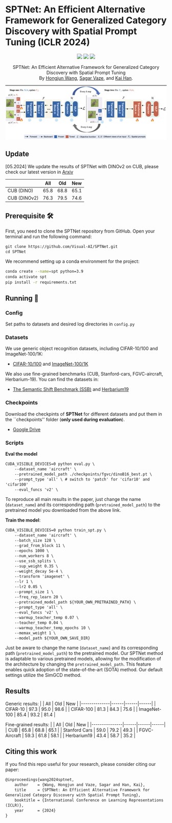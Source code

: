 # SPTNet: An Efficient Alternative Framework for Generalized Category Discovery with Spatial Prompt Tuning (ICLR 2024)


<p align="center">
    <a href="https://arxiv.org/abs/2403.13684"><img src="https://img.shields.io/badge/arXiv-2403.13684-b31b1b"></a>
    <a href="https://visual-ai.github.io/sptnet/"><img src="https://img.shields.io/badge/Project-Website-blue"></a>
    <a href="#jump"><img src="https://img.shields.io/badge/Citation-8A2BE2"></a>
</p>
<p align="center">
	SPTNet: An Efficient Alternative Framework for Generalized Category Discovery with Spatial Prompt Tuning <br>
  By
  <a href="https://whj363636.github.io/">Hongjun Wang</a>, 
  <a href="https://sgvaze.github.io/">Sagar Vaze</a>, and 
  <a href="https://www.kaihan.org/">Kai Han</a>.
</p>

![teaser](assets/teaser.png)

## Update

[05.2024] We update the results of SPTNet with DINOv2 on CUB, please check our latest version in [Arxiv](https://arxiv.org/abs/2403.13684) 

|               | All  | Old  | New  |
|---------------|------|------|------|
| CUB (DINO)           | 65.8 | 68.8 | 65.1 |
| CUB (DINOv2)         | 76.3 | 79.5 | 74.6 |

## Prerequisite 🛠️

First, you need to clone the SPTNet repository from GitHub. Open your terminal and run the following command:

```
git clone https://github.com/Visual-AI/SPTNet.git
cd SPTNet
```

We recommend setting up a conda environment for the project:

```bash
conda create --name=spt python=3.9
conda activate spt
pip install -r requirements.txt
```

## Running 🏃
### Config

Set paths to datasets and desired log directories in ```config.py```


### Datasets

We use generic object recognition datasets, including CIFAR-10/100 and ImageNet-100/1K:

* [CIFAR-10/100](https://pytorch.org/vision/stable/datasets.html) and [ImageNet-100/1K](https://image-net.org/download.php)

We also use fine-grained benchmarks (CUB, Stanford-cars, FGVC-aircraft, Herbarium-19). You can find the datasets in:

* [The Semantic Shift Benchmark (SSB)](https://github.com/sgvaze/osr_closed_set_all_you_need#ssb) and [Herbarium19](https://www.kaggle.com/c/herbarium-2019-fgvc6)

### Checkpoints
Download the checkpints of **SPTNet** for different datasets and put them in the ``checkpoints'' folder (**only used during evaluation**).
* [Google Drive](https://drive.google.com/drive/folders/16O0QvsCuVb9Xd-UJNx3J3n6WVH6B_IHw?usp=drive_link)

### Scripts

**Eval the model**
```
CUDA_VISIBLE_DEVICES=0 python eval.py \
    --dataset_name 'aircraft' \
    --pretrained_model_path ./checkpoints/fgvc/dinoB16_best.pt \
    --prompt_type 'all' \ # switch to 'patch' for 'cifar10' and 'cifar100'
    --eval_funcs 'v2' \
```
To reproduce all main results in the paper, just change the name (``dataset_name``) and its corresponding path (``pretrained_model_path``) to the pretrained model you downloaded from the above link.

**Train the model**:

```
CUDA_VISIBLE_DEVICES=0 python train_spt.py \
    --dataset_name 'aircraft' \
    --batch_size 128 \
    --grad_from_block 11 \
    --epochs 1000 \
    --num_workers 8 \
    --use_ssb_splits \
    --sup_weight 0.35 \
    --weight_decay 5e-4 \
    --transform 'imagenet' \
    --lr 1 \
    --lr2 0.05 \
    --prompt_size 1 \
    --freq_rep_learn 20 \
    --pretrained_model_path ${YOUR_OWN_PRETRAINED_PATH} \
    --prompt_type 'all' \
    --eval_funcs 'v2' \
    --warmup_teacher_temp 0.07 \
    --teacher_temp 0.04 \
    --warmup_teacher_temp_epochs 10 \
    --memax_weight 1 \
    --model_path ${YOUR_OWN_SAVE_DIR}
```
Just be aware to change the name (``dataset_name``) and its corresponding path (``pretrained_model_path``) to the pretrained model. Our SPTNet method is adaptable to various pretrained models, allowing for the modification of the architecture by changing the ``pretrained_model_path``. This feature enables quick adoption of the state-of-the-art (SOTA) method. Our default settings utilize the SimGCD method.


## Results
Generic results:
|              | All  | Old  | New  |
|--------------|------|------|------|
| CIFAR-10     | 97.3 | 95.0 | 98.6 |
| CIFAR-100    | 81.3 | 84.3 | 75.6 |
| ImageNet-100 | 85.4 | 93.2 | 81.4 |

Fine-grained results:
|               | All  | Old  | New  |
|---------------|------|------|------|
| CUB           | 65.8 | 68.8 | 65.1 |
| Stanford Cars | 59.0 | 79.2 | 49.3 |
| FGVC-Aircraft | 59.3 | 61.8 | 58.1 |
| Herbarium19   | 43.4 | 58.7 | 35.2 |



## Citing this work
<span id="jump"></span>
If you find this repo useful for your research, please consider citing our paper:

```
@inproceedings{wang2024sptnet,
    author    = {Wang, Hongjun and Vaze, Sagar and Han, Kai},
    title     = {SPTNet: An Efficient Alternative Framework for Generalized Category Discovery with Spatial Prompt Tuning},
    booktitle = {International Conference on Learning Representations (ICLR)},
    year      = {2024}
}
```
